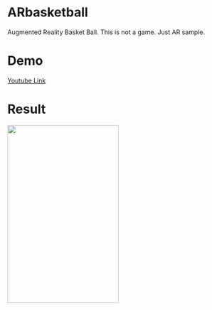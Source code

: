 # ARbasketball
Augmented Reality Basket Ball.
This is not a game. Just AR sample.

# Demo
<a href="https://youtu.be/dWkiAr53rsU">Youtube Link</a>

# Result
<img src="https://user-images.githubusercontent.com/44195740/102024998-8051b200-3dd8-11eb-9bb3-96dce6098ce6.jpg" width=250 height=400/>
